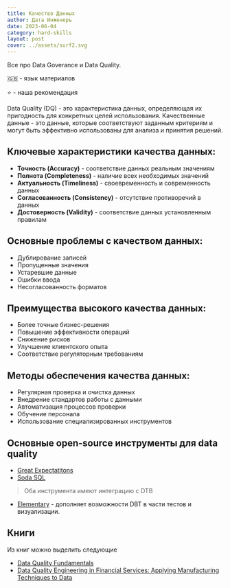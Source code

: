 ```yaml
---
title: Качество Данных
author: Дата Инженеръ
date: 2023-06-04
category: hard-skills
layout: post
cover: ../assets/surf2.svg
---
```


Все про Data Goverance и Data Quality.

🇬🇧 - язык материалов

⭐ - наша рекомендация

Data Quality (DQ) - это характеристика данных, определяющая их пригодность для конкретных целей использования. Качественные данные - это данные, которые соответствуют заданным критериям и могут быть эффективно использованы для анализа и принятия решений.

## Ключевые характеристики качества данных:
* **Точность (Accuracy)** - соответствие данных реальным значениям
* **Полнота (Completeness)** - наличие всех необходимых значений
* **Актуальность (Timeliness)** - своевременность и современность данных
* **Согласованность (Consistency)** - отсутствие противоречий в данных
* **Достоверность (Validity)** - соответствие данных установленным правилам

## Основные проблемы с качеством данных:
* Дублирование записей
* Пропущенные значения
* Устаревшие данные
* Ошибки ввода
* Несогласованность форматов

## Преимущества высокого качества данных:
* Более точные бизнес-решения
* Повышение эффективности операций
* Снижение рисков
* Улучшение клиентского опыта
* Соответствие регуляторным требованиям

## Методы обеспечения качества данных:
* Регулярная проверка и очистка данных
* Внедрение стандартов работы с данными
* Автоматизация процессов проверки
* Обучение персонала
* Использование специализированных инструментов


## Основные open-source инструменты для data quality

- [Great Expectatitons](https://greatexpectations.io/?banner=false)
- [Soda SQL](https://www.soda.io/resources/introducing-soda-sql)

> Оба инструмента имеют интеграцию с DTB

- [Elementary](https://www.elementary-data.com/) - дополняет возможности DBT в части тестов и визуализации.

## Книги
Из книг можно выделить следующие

- [Data Quality Fundamentals](https://www.oreilly.com/library/view/data-quality-fundamentals/9781098112035/)
- [Data Quality Engineering in Financial Services: Applying Manufacturing Techniques to Data](https://www.amazon.com/Data-Quality-Engineering-Financial-Services/dp/1098136934)
